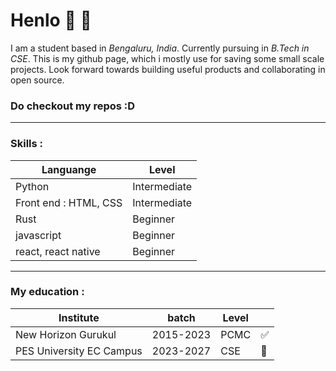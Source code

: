 
# Henlo 👋 🦀 

I am a student based in _Bengaluru, India_. Currently pursuing in _B.Tech in CSE_. This is my github page, which i mostly use for saving some small scale projects. Look forward towards building useful products and collaborating in open source.

### Do checkout my repos :D

---
### Skills :
|Languange|Level|
|---|---|
|Python|Intermediate|
|Front end : HTML, CSS|Intermediate|
|Rust|Beginner|
|javascript|Beginner|
|react, react native|Beginner|

---

### My education :
|  Institute|  batch|Level||
|--|--|--|--|
| New Horizon Gurukul | 2015-2023 |PCMC|✅|
| PES University EC Campus | 2023-2027 |CSE|👋|
